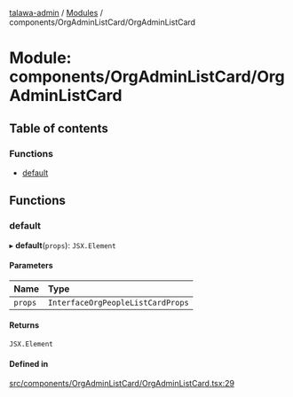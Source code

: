 [talawa-admin](../README.md) / [Modules](../modules.md) / components/OrgAdminListCard/OrgAdminListCard

# Module: components/OrgAdminListCard/OrgAdminListCard

## Table of contents

### Functions

- [default](components_OrgAdminListCard_OrgAdminListCard.md#default)

## Functions

### default

▸ **default**(`props`): `JSX.Element`

#### Parameters

| Name    | Type                              |
| :------ | :-------------------------------- |
| `props` | `InterfaceOrgPeopleListCardProps` |

#### Returns

`JSX.Element`

#### Defined in

[src/components/OrgAdminListCard/OrgAdminListCard.tsx:29](https://github.com/PalisadoesFoundation/talawa-admin/blob/12d9229/src/components/OrgAdminListCard/OrgAdminListCard.tsx#L29)

